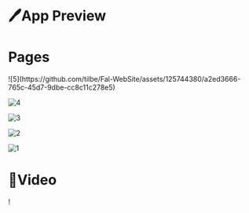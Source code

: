 <h1>🖊️App Preview</h1>




<h1>Pages</h1>
![5](https://github.com/tilbe/Fal-WebSite/assets/125744380/a2ed3666-765c-45d7-9dbe-cc8c11c278e5)

![4](https://github.com/tilbe/Fal-WebSite/assets/125744380/c145be7e-f5af-4687-b855-fbc4ee76b22f)

![3](https://github.com/tilbe/Fal-WebSite/assets/125744380/c0686f54-9100-452f-bcfb-f9c29fe0d0df)

![2](https://github.com/tilbe/Fal-WebSite/assets/125744380/ce5419ec-aed3-42ac-a1e2-8ca52654f5fe)

![1](https://github.com/tilbe/Fal-WebSite/assets/125744380/3e21116d-13da-48bb-90ff-492bc174a50c)


<h1>🎥Video</h1>!
